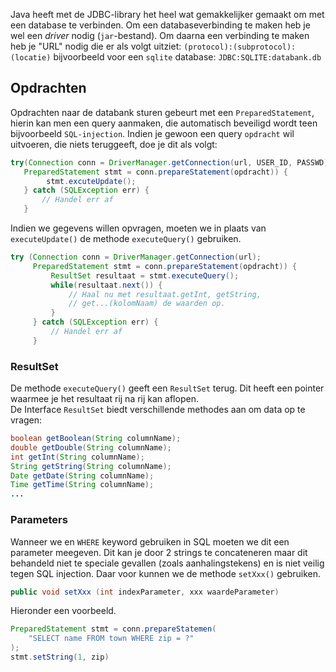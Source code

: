 Java heeft met de JDBC-library het heel wat gemakkelijker gemaakt om met een database te verbinden. Om een databaseverbinding te maken heb je wel een _driver_ nodig (`jar`-bestand). Om daarna een verbinding te maken heb je "URL" nodig die er als volgt uitziet: `(protocol):(subprotocol):(locatie)` bijvoorbeeld voor een `sqlite` database: `JDBC:SQLITE:databank.db` 

## Opdrachten
Opdrachten naar de databank sturen gebeurt met een `PreparedStatement`, hierin kan men een query aanmaken, die automatisch beveiligd wordt teen bijvoorbeeld `SQL-injection`. Indien je gewoon een query `opdracht` wil uitvoeren, die niets teruggeeft, doe je dit als volgt:
```java
try(Connection conn = DriverManager.getConnection(url, USER_ID, PASSWD);
   PreparedStatement stmt = conn.prepareStatement(opdracht)) {
		stmt.excuteUpdate();   
   } catch (SQLException err) {
	   // Handel err af
   }
```

Indien we gegevens willen opvragen, moeten we in plaats van `executeUpdate()` de methode `executeQuery()` gebruiken. 
```java
try (Connection conn = DriverManager.getConnection(url);
     PreparedStatement stmt = conn.prepareStatement(opdracht)) {
         ResultSet resultaat = stmt.executeQuery();
         while(resultaat.next()) {
             // Haal nu met resultaat.getInt, getString,
             // get...(kolomNaam) de waarden op.
         }
     } catch (SQLException err) {
         // Handel err af
     }
```

### ResultSet
De methode `executeQuery()` geeft een `ResultSet` terug. Dit heeft een pointer waarmee je het resultaat rij na rij kan aflopen.  
De Interface `ResultSet` biedt verschillende methodes aan om data op te vragen:
```java
boolean getBoolean(String columnName);
double getDouble(String columnName);
int getInt(String columnName);
String getString(String columnName);
Date getDate(String columnName);
Time getTime(String columnName);
...
```

### Parameters
Wanneer we en `WHERE` keyword gebruiken in SQL moeten we dit een parameter meegeven. Dit kan je door 2 strings te concateneren maar dit behandeld niet te speciale gevallen (zoals aanhalingstekens) en is niet veilig tegen SQL injection. Daar voor kunnen we de methode `setXxx()` gebruiken.
```java
public void setXxx (int indexParameter, xxx waardeParameter)
```
Hieronder een voorbeeld.
```java
PreparedStatement stmt = conn.prepareStatemen(
	"SELECT name FROM town WHERE zip = ?"
);
stmt.setString(1, zip)
```